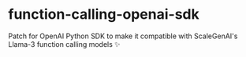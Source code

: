 # function-calling-openai-sdk
Patch for OpenAI Python SDK to make it compatible with ScaleGenAI's Llama-3 function calling models :sparkles:
